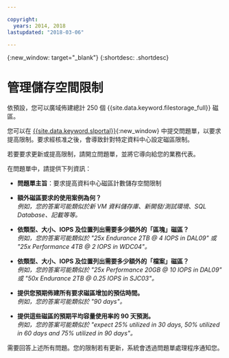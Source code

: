 ```yaml
---

copyright:
  years: 2014, 2018
lastupdated: "2018-03-06"

---
```

{:new_window: target="_blank"}
{:shortdesc: .shortdesc}

# 管理儲存空間限制

依預設，您可以廣域佈建總計 250 個 {{site.data.keyword.filestorage_full}} 磁區。 

您可以在 [{{site.data.keyword.slportal}}](https://control.softlayer.com/){:new_window} 中提交問題單，以要求提高限制。要求經核准之後，會導致針對特定資料中心設定磁區限制。  

若要要求更新或提高限制，請開立問題單，並將它導向給您的業務代表。

在問題單中，請提供下列資訊：

- **問題單主旨**：要求提高資料中心磁區計數儲存空間限制

- **額外磁區要求的使用案例為何？** <br />
*例如，您的答案可能類似於新 VM 資料儲存庫、新開發/測試環境、SQL Database、記載等等。*

- **依類型、大小、IOPS 及位置列出需要多少額外的「區塊」磁區？** <br />
*例如，您的答案可能類似於 "25x Endurance 2TB @ 4 IOPS in DAL09" 或 "25x Performance 4TB @ 2 IOPS in WDC04"。*

- **依類型、大小、IOPS 及位置列出需要多少額外的「檔案」磁區？** <br />
*例如，您的答案可能類似於 "25x Performance 20GB @ 10 IOPS in DAL09" 或 "50x Endurance 2TB @ 0.25 IOPS in SJC03"。*
 
- **提供您預期佈建所有要求磁區增加的預估時間。** <br />
*例如，您的答案可能類似於 "90 days"。*

- **提供這些磁區的預期平均容量使用率的 90 天預測。** <br />
*例如，您的答案可能類似於 "expect 25% utilized in 30 days, 50% utilized in 60 days and 75% utilized in 90 days"。*

需要回答上述所有問題。您的限制若有更新，系統會透過問題單處理程序通知您。 
